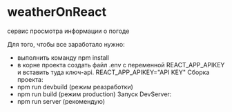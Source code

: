 # weatherOnReact
сервис просмотра информации о погоде

Для того, чтобы все заработало нужно:
- выполнить команду npm install
-  в корне проекта создать файл .env с переменной REACT_APP_APIKEY и вставить туда ключ-api. REACT_APP_APIKEY="API KEY"
   Сборка проекта:
- npm run devbuild (режим реазработки)
- npm run build (режим production)
  Запуск DevServer:
- npm run server (рекомендую)